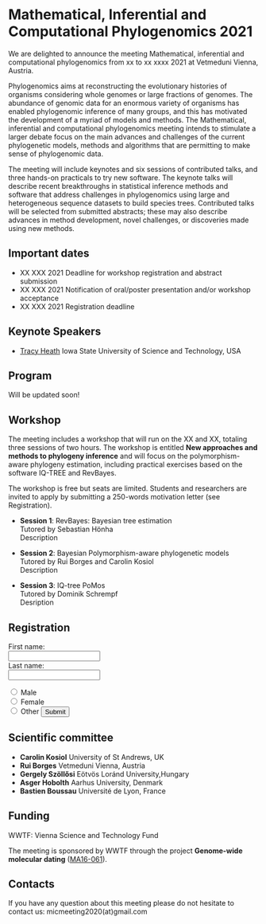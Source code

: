 # Mathematical, Inferential and Computational Phylogenomics 2021

We are delighted to announce the meeting Mathematical, inferential and computational phylogenomics from xx to xx xxxx 2021 at Vetmeduni Vienna, Austria.

Phylogenomics aims at reconstructing the evolutionary histories of organisms considering whole genomes or large fractions of genomes. The abundance of genomic data for an enormous variety of organisms has enabled phylogenomic inference of many groups, and this has motivated the development of a myriad of models and methods. The Mathematical, inferential and computational phylogenomics meeting intends to stimulate a larger debate focus on the main advances and challenges of the current phylogenetic models, methods and algorithms that are permitting to make sense of phylogenomic data.

The meeting will include keynotes and six sessions of contributed talks, and three hands-on practicals to try new software. The keynote talks will describe recent breakthroughs in statistical inference methods and software that address challenges in phylogenomics using large and heterogeneous sequence datasets to build species trees. Contributed talks will be selected from submitted abstracts; these may also describe advances in method development, novel challenges, or discoveries made using new methods.



## Important dates

* XX XXX 2021 Deadline for workshop registration and abstract submission
* XX XXX 2021 Notification of oral/poster presentation and/or workshop acceptance
* XX XXX 2021 Registration deadline

## Keynote Speakers

* [Tracy Heath](https://www.eeob.iastate.edu/people/tracy-heath)
Iowa State University of Science and Technology, USA


## Program

Will be updated soon!


## Workshop

The meeting includes a workshop that will run on the XX and XX, totaling three sessions of two hours. The workshop is entitled **New approaches and methods to phylogeny inference** and will focus on the polymorphism-aware phylogeny estimation, including practical exercises based on the software IQ-TREE and RevBayes. 

The workshop is free but seats are limited. Students and researchers are invited to apply by submitting a 250-words motivation letter (see Registration).

* **Session 1**: RevBayes: Bayesian tree estimation<br/>
Tutored by Sebastian Hönha <br/>
Description

* **Session 2**: Bayesian Polymorphism-aware phylogenetic models<br/>
Tutored by Rui Borges and Carolin Kosiol <br/>
Description

* **Session 3**: IQ-tree PoMos<br/>
Tutored by Dominik Schrempf<br/>
Desription



## Registration
<form action="https://formspree.io/f/xbjpynqv" method="POST" >

  <label for="fname">First name:</label><br>
  <input type="text" id="fname" name="fname"><br>
  <label for="lname">Last name:</label><br>
  <input type="text" id="lname" name="lname">


  <input type="radio" id="male" name="gender" value="male">
  <label for="male">Male</label><br>
  <input type="radio" id="female" name="gender" value="female">
  <label for="female">Female</label><br>
  <input type="radio" id="other" name="gender" value="other">
  <label for="other">Other</label>



  <input type="submit" value="Submit">
</form>



## Scientific committee

* **Carolin Kosiol** University of St Andrews, UK
* **Rui Borges** Vetmeduni Vienna, Austria
* **Gergely Szöllősi** Eötvös Loránd University,Hungary
* **Asger Hobolth** Aarhus University, Denmark
* **Bastien Boussau** Université de Lyon, France


## Funding

WWTF: Vienna Science and Technology Fund

The meeting is sponsored by WWTF through the project **Genome-wide molecular dating** ([MA16-061](https://www.wwtf.at/programmes/mathematics/MA16-061/index.php?lang=EN)).



## Contacts

If you have any question about this meeting please do not hesitate to contact us: micmeeting2020(at)gmail.com 


